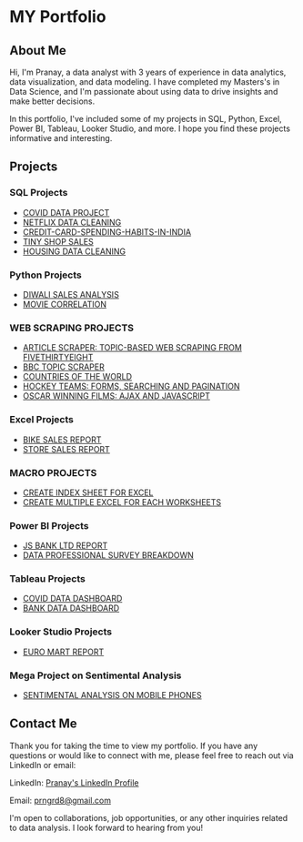 # MY  Portfolio

## About Me
Hi, I'm Pranay, a data analyst with 3 years of experience in data analytics, data visualization, and data modeling. I have completed my Masters's in Data Science, and I'm passionate about using data to drive insights and make better decisions.

In this portfolio, I've included some of my projects in SQL, Python, Excel, Power BI, Tableau, Looker Studio, and more. I hope you find these projects informative and interesting.

## Projects

### SQL Projects
- [COVID DATA PROJECT](https://github.com/Pranay62/Covid_Data_Project)
- [NETFLIX DATA CLEANING](https://github.com/Pranay62/Netflix_Data_Cleaning_SQL)
- [CREDIT-CARD-SPENDING-HABITS-IN-INDIA](https://github.com/Pranay62/Credit-Card-Spending-Habits-in-India)
- [TINY SHOP SALES](https://github.com/Pranay62/Tiny-Shop-Sales_SQL)
- [HOUSING DATA CLEANING](https://github.com/Pranay62/Housing_Data_Cleaning)
  
### Python Projects
- [DIWALI SALES ANALYSIS](https://github.com/Pranay62/Diwali_Sales_Data_Analysis)
- [MOVIE CORRELATION](https://github.com/Pranay62/Movie_Correlation_Python)


### WEB SCRAPING PROJECTS
- [ARTICLE SCRAPER: TOPIC-BASED WEB SCRAPING FROM FIVETHIRTYEIGHT](https://github.com/Pranay62/fivethirtyeight_WS)
- [BBC TOPIC SCRAPER](https://github.com/Pranay62/BBC_WS)
- [COUNTRIES OF THE WORLD](https://github.com/Pranay62/Countries_WS)
- [HOCKEY TEAMS: FORMS, SEARCHING AND PAGINATION](https://github.com/Pranay62/Hockey_Team_WS)
- [OSCAR WINNING FILMS: AJAX AND JAVASCRIPT](https://github.com/Pranay62/Oscar_Film_WS)


### Excel Projects
- [BIKE SALES REPORT](https://github.com/Pranay62/Bike_Sale_Excel_Project)
- [STORE SALES REPORT](https://github.com/Pranay62/Store_Data_Analysis_Excel)

### MACRO PROJECTS 
- [CREATE INDEX SHEET FOR EXCEL](https://pranay62.github.io/PranayGirdePortfolio.github.io/MacroProject.html)
- [CREATE MULTIPLE EXCEL FOR EACH WORKSHEETS](https://pranay62.github.io/PranayGirdePortfolio.github.io/MacroProject.html)


### Power BI Projects
- [JS BANK LTD REPORT](https://github.com/Pranay62/JS-BANK-LTD-REPORT)
- [DATA PROFESSIONAL SURVEY BREAKDOWN](https://github.com/Pranay62/Data_Professional_PowerBi)


### Tableau Projects
- [COVID DATA DASHBOARD](https://github.com/Pranay62/Covid_Data_Dashboard)
- [BANK DATA DASHBOARD](https://github.com/Pranay62/Bank_Data_Dashboard)


### Looker Studio Projects
- [EURO MART REPORT](https://lookerstudio.google.com/embed/reporting/3867acc4-fa66-4f7f-980d-95d5c861c1ed/page/p_jujsg5oh4c)


### Mega Project on Sentimental Analysis
- [SENTIMENTAL ANALYSIS ON MOBILE PHONES](https://github.com/Pranay62/SentimentalAnalysis_Project)


## Contact Me
Thank you for taking the time to view my portfolio. If you have any questions or would like to connect with me, please feel free to reach out via LinkedIn or email:

LinkedIn: [Pranay's LinkedIn Profile](https://www.linkedin.com/in/pranay-girde-b0501016b)

Email: prngrd8@gmail.com

I'm open to collaborations, job opportunities, or any other inquiries related to data analysis. I look forward to hearing from you!

